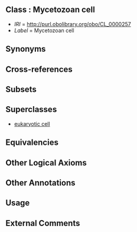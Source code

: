 
## Class : Mycetozoan cell

 * *IRI* = http://purl.obolibrary.org/obo/CL_0000257
 * *Label* = Mycetozoan cell

## Synonyms


## Cross-references


## Subsets


## Superclasses

 * [eukaryotic cell](../../CL/55/CL_0000255.md)

## Equivalencies


## Other Logical Axioms


## Other Annotations


## Usage


## External Comments

